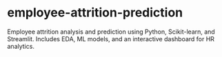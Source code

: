 # employee-attrition-prediction
Employee attrition analysis and prediction using Python, Scikit-learn, and Streamlit. Includes EDA, ML models, and an interactive dashboard for HR analytics.
